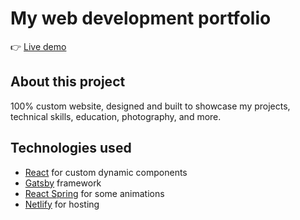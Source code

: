 # My web development portfolio

👉 [Live demo](https://www.nicolasfraisse.com)

## About this project

100% custom website, designed and built to showcase my projects, technical skills, education, photography, and more.

## Technologies used

- [React](https://reactjs.org/) for custom dynamic components
- [Gatsby](https://www.gatsbyjs.com/) framework
- [React Spring](https://www.react-spring.io/) for some animations
- [Netlify](https://www.netlify.com/) for hosting
